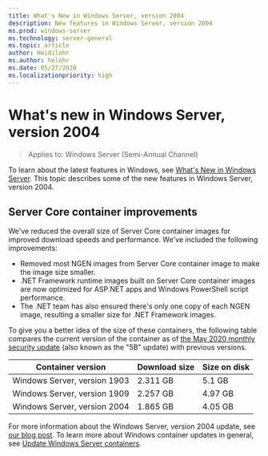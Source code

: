 ```yaml
---
title: What's New in Windows Server, version 2004
description: New features in Windows Server, version 2004
ms.prod: windows-server
ms.technology: server-general
ms.topic: article
author: Heidilohr
ms.author: helohr
ms.date: 05/27/2020
ms.localizationpriority: high
---
```


# What's new in Windows Server, version 2004

>Applies to: Windows Server (Semi-Annual Channel)

To learn about the latest features in Windows, see [What's New in Windows Server](whats-new-in-windows-server.md). This topic describes some of the new features in Windows Server, version 2004.

## Server Core container improvements

We've reduced the overall size of Server Core container images for improved download speeds and performance. We've included the following improvements:

- Removed most NGEN images from Server Core container image to make the image size smaller.
- .NET Framework runtime images built on Server Core container images are now optimized for ASP.NET apps and Windows PowerShell script performance.
- The .NET team has also ensured there's only one copy of each NGEN image, resulting a smaller size for .NET Framework images.

To give you a better idea of the size of these containers, the following table compares the current version of the container as of [the May 2020 monthly security update](https://support.microsoft.com/help/4561769/windows-server-containers-for-may-2020) (also known as the "5B" update) with previous versions.

| Container version | Download size | Size on disk |
|---|---|---|
| Windows Server, version 1903 | 2.311 GB | 5.1 GB |
| Windows Server, version 1909 | 2.257 GB | 4.97 GB |
| Windows Server, version 2004 | 1.865 GB | 4.05 GB |

For more information about the Windows Server, version 2004 update, see [our blog post](https://techcommunity.microsoft.com/t5/containers/windows-server-version-2004-now-available/ba-p/1419194). To learn more about Windows container updates in general, see [Update Windows Server containers](/virtualization/windowscontainers/deploy-containers/update-containers/).
